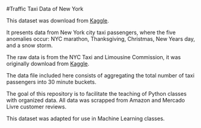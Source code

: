 #Traffic Taxi Data of New York

This dataset was download from [Kaggle](https://www.kaggle.com/datasets/julienjta/nyc-taxi-traffic/).

It presents data from New York city taxi passengers, where the five anomalies occur: NYC marathon, Thanksgiving, Christmas, New Years day, and a snow storm. 

The raw data is from the NYC Taxi and Limousine Commission, it was originally download from [Kaggle](https://www.kaggle.com/datasets/julienjta/nyc-taxi-traffic/). 

The data file included here consists of aggregating the total number of taxi passengers into 30 minute buckets.

The goal of this repository is to facilitate the teaching of Python classes with organized data.
All data was scrapped from Amazon and Mercado Livre customer reviews.

This dataset was adapted for use in Machine Learning classes.
